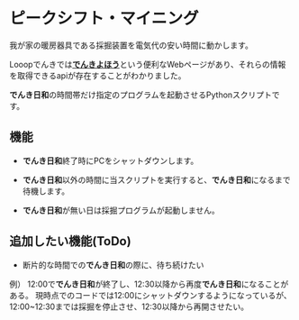 # ピークシフト・マイニング

我が家の暖房器具である採掘装置を電気代の安い時間に動かします。

Looopでんきでは[**でんきよほう**](https://looop-denki.com/home/denkiforecast/)という便利なWebページがあり、それらの情報を取得できるapiが存在することがわかりました。

**でんき日和**の時間帯だけ指定のプログラムを起動させるPythonスクリプトです。

## 機能

- **でんき日和**終了時にPCをシャットダウンします。

- **でんき日和**以外の時間に当スクリプトを実行すると、**でんき日和**になるまで待機します。

- **でんき日和**が無い日は採掘プログラムが起動しません。

## 追加したい機能(ToDo)

- 断片的な時間での**でんき日和**の際に、待ち続けたい

例）
12:00で**でんき日和**が終了し、12:30以降から再度**でんき日和**になることがある。
現時点でのコードでは12:00にシャットダウンするようになっているが、12:00~12:30までは採掘を停止させ、12:30以降から再開させたい。
